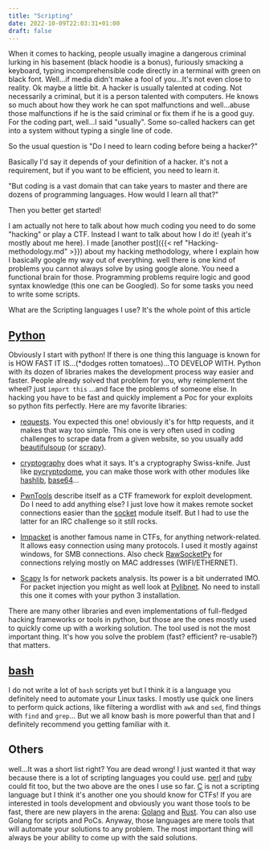 ```yaml
---
title: "Scripting"
date: 2022-10-09T22:03:31+01:00
draft: false
---
```


When it comes to hacking, people usually imagine a dangerous criminal lurking in his basement (black hoodie is a bonus), furiously smacking a keyboard, typing incomprehensible code directly in a terminal with green on black font. Well...if media didn't make a fool of you...It's not even close to reality. Ok maybe a little bit. A hacker is usually talented at coding. Not necessarily a criminal, but it is a person talented with computers. He knows so much about how they work he can spot malfunctions and well...abuse those malfunctions if he is the said criminal or fix them if he is a good guy. For the coding part, well...I said "usually". Some so-called hackers can get into a system without typing a single line of code.

So the usual question is "Do I need to learn coding before being a hacker?"

Basically I'd say it depends of your definition of a hacker. it's not a requirement, but if you want to be efficient, you need to learn it.

"But coding is a vast domain that can take years to master and there are dozens of programming languages. How would I learn all that?"

Then you better get started!

I am actually not here to talk about how much coding you need to do some "hacking" or play a CTF. Instead I want to talk about how I do it! (yeah it's mostly about me here). I made [another post]({{< ref "Hacking-methodology.md" >}}) about my hacking methodology, where I explain how I basically google my way out of everything. well there is one kind of problems you cannot always solve by using google alone. You need a functional brain for those. Programming problems require logic and good syntax knowledge (this one can be Googled). So for some tasks you need to write some scripts.

What are the Scripting languages I use? It's the whole point of this article

## [Python](https://www.python.org/)

Obviously I start with python! If there is one thing this language is known for is HOW FAST IT IS...(*dodges rotten tomatoes)...TO DEVELOP WITH. Python with its dozen of libraries makes the development process way easier and faster. People already solved that problem for you, why reimplement the wheel? just `import this` ...and face the problems of someone else. In hacking you have to be fast and quickly implement a Poc for your exploits so python fits perfectly. Here are my favorite libraries:

- [requests](https://pypi.org/project/requests/). You expected this one! obviously it's for http requests, and it makes that way too simple. This one is very often used in coding challenges to scrape data from a given website, so you usually add [beautifulsoup](https://pypi.org/project/beautifulsoup4/) (or [scrapy](https://pypi.org/project/Scrapy/)).

- [cryptography](https://pypi.org/project/cryptography/) does what it says. It's a cryptography Swiss-knife. Just like [pycryptodome](https://pypi.org/project/pycryptodome/), you can make those work with other modules like [hashlib](https://docs.python.org/3/library/hashlib.html), [base64](https://docs.python.org/3/library/base64.html)...

- [PwnTools](https://pypi.org/project/pwntools/) describe itself as a CTF framework for exploit development. Do I need to add anything else? I just love how it makes remote socket connections easier than the [socket](https://docs.python.org/3/library/socket.html?highlight=socket#module-socket) module itself. But I had to use the latter for an IRC challenge so it still rocks.

- [Impacket](https://pypi.org/project/impacket/) is another famous name in CTFs, for anything network-related. It allows easy connection using many protocols. I used it mostly against windows, for SMB connections. Also check [RawSocketPy](https://pypi.org/project/rawsocketpy/) for connections relying mostly on MAC addresses (WIFI/ETHERNET).

- [Scapy](https://pypi.org/project/scapy/) Is for network packets analysis. Its power is a bit underrated IMO. For packet injection you might as well look at [Pylibnet](https://pylibnet.sourceforge.net/). No need to install this one it comes with your python 3 installation.

There are many other libraries and even implementations of full-fledged hacking frameworks or tools in python, but those are the ones mostly used to quickly come up with a working solution. The tool used is not the most important thing. It's how you solve the problem (fast? efficient? re-usable?) that matters.

## [bash](https://www.gnu.org/software/bash/)

I do not write a lot of `bash` scripts yet but I think it is a language you definitely need to automate your Linux tasks. I mostly use quick one liners to perform quick actions, like filtering a wordlist with `awk` and `sed`, find things with `find` and `grep`... But we all know bash is more powerful than that and I definitely recommend you getting familiar with it.

## Others

well...It was a short list right? You are dead wrong! I just wanted it that way because there is a lot of scripting languages you could use. [perl](https://www.perl.org/) and [ruby](https://www.ruby-lang.org/en/) could fit too, but the two above are the ones I use so far. [C](https://en.wikipedia.org/wiki/C_(programming_language)) is not a scripting language but I think it's another one you should know for CTFs! If you are interested in tools development and obviously you want those tools to be fast, there are new players in the arena: [Golang](https://go.dev/) and [Rust](https://www.rust-lang.org/). You can also use Golang for scripts and PoCs.
Anyway, those languages are mere tools that will automate your solutions to any problem. The most important thing will always be your ability to come up with the said solutions.
